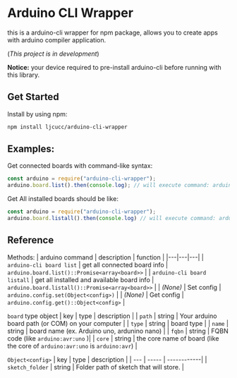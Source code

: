 # Arduino CLI Wrapper
this is a arduino-cli wrapper for npm package, allows you to create apps with arduino compiler application.

(*This project is in development*)

**Notice:** your device required to pre-install arduino-cli before running with this library.

## Get Started
Install by using npm:
```bash
npm install ljcucc/arduino-cli-wrapper
```

## Examples:
Get connected boards with command-like syntax:
```js
const arduino = require("arduino-cli-wrapper");
arduino.board.list().then(console.log); // will execute command: arduino-cli board list
```

Get All installed boards should be like:
```js
const arduino = require("arduino-cli-wrapper");
arduino.board.listall().then(console.log) // will execute command: arduino-cli board listall
```
## Reference
Methods:
| arduino command | description  | function |
|---|---|---|
| `arduino-cli board list` | get all connected board info | `arduino.board.list()::Promise<array<board>>` |
| `arduino-cli board listall` | get all installed and available board info | `arduino.board.listall()::Promise<array<board>>` |
| *(None)*  | Set config | `arduino.config.set(Object<config>)` |
| *(None)* | Get config | `arduino.config.get()::Object<config>` |

`board` type object
| key | type | description |
| `path` | string | Your arduino board path (or COM) on your computer |
| `type` | string | board type |
| `name` | string | board name (ex. Arduino uno, ardunino nano) |
| `fqbn` | string | FQBN code (like `arduino:avr:uno` )|
| `core` | string | the core name of board (like the core of `arduino:avr:uno` is `arduino:avr`) |

`Object<config>`
| key | type | description |
| --- | ----- | ------------|
| `sketch_folder` | string | Folder path of sketch that will store. |

